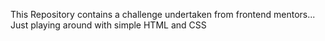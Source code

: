 This Repository contains a challenge undertaken from frontend mentors... Just playing around with simple HTML and CSS
